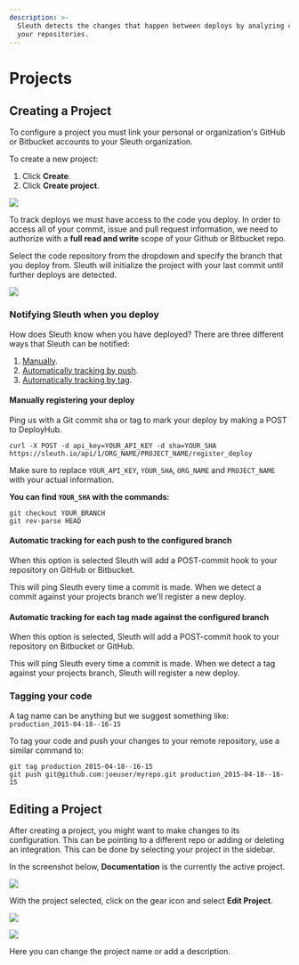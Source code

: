 ```yaml
---
description: >-
  Sleuth detects the changes that happen between deploys by analyzing commits to
  your repositories.
---
```


# Projects

## Creating a Project

To configure a project you must link your personal or organization's GitHub or Bitbucket accounts to your Sleuth organization.

To create a new project:

1. Click **Create**. 
2. Click **Create project**.

![](.gitbook/assets/create-new-project.png)

To track deploys we must have access to the code you deploy. In order to access all of your commit, issue and pull request information, we need to authorize with a **full read and write** scope of your Github or Bitbucket repo.

Select the code repository from the dropdown and specify the branch that you deploy from. Sleuth will initialize the project with your last commit until further deploys are detected. 

![](.gitbook/assets/edit-deployment.png)

### Notifying Sleuth when you deploy <a id="telling-us-when-you-deploy"></a>

How does Sleuth know when you have deployed? There are three different ways that Sleuth can be notified: 

1. [Manually](projects.md#manually-registering-your-deploy).
2. [Automatically tracking by push](projects.md#automatic-tracking-for-each-push-to-the-configured-branch).
3. [Automatically tracking by tag](projects.md#automatic-tracking-for-each-tag-made-against-the-configured-branch). 

#### Manually registering your deploy

Ping us with a Git commit sha or tag to mark your deploy by making a POST to DeployHub.

```text
curl -X POST -d api_key=YOUR_API_KEY -d sha=YOUR_SHA https://sleuth.io/api/1/ORG_NAME/PROJECT_NAME/register_deploy
```

Make sure to replace `YOUR_API_KEY`, `YOUR_SHA`, `ORG_NAME` and `PROJECT_NAME` with your actual information.

**You can find `YOUR_SHA` with the commands:**

```text
git checkout YOUR_BRANCH
git rev-parse HEAD
```

#### Automatic tracking for each push to the configured branch

When this option is selected Sleuth will add a POST-commit hook to your repository on GitHub or Bitbucket.

This will ping Sleuth every time a commit is made. When we detect a commit against your projects branch we'll register a new deploy.

#### Automatic tracking for each tag made against the configured branch

When this option is selected, Sleuth will add a POST-commit hook to your repository on Bitbucket or GitHub.

This will ping Sleuth every time a commit is made. When we detect a tag against your projects branch, Sleuth will register a new deploy.

### Tagging your code <a id="how-to-tag-your-code"></a>

A tag name can be anything but we suggest something like: `production_2015-04-18--16-15`

To tag your code and push your changes to your remote repository, use a similar command to:

```text
git tag production_2015-04-18--16-15
git push git@github.com:joeuser/myrepo.git production_2015-04-18--16-15
```

## Editing a Project

After creating a project, you might want to make changes to its configuration. This can be pointing to a different repo or adding or deleting an integration. This can be done by selecting your project in the sidebar.

In the screenshot below, **Documentation** is the currently the active project. 

![](.gitbook/assets/project-select.png)

With the project selected, click on the gear icon and select **Edit Project**. 

![](.gitbook/assets/edit-project.png)

![](.gitbook/assets/edit-project-detail.png)

Here you can change the project name or add a description.

